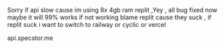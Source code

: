 Sorry if api slow cause im using 8x 4gb ram replit ,Yey , all bug fixed now maybe it will 99% works if not working blame replit cause they suck , if replit suck i want to switch to railway or cyclic or vercel

api.specstor.me

